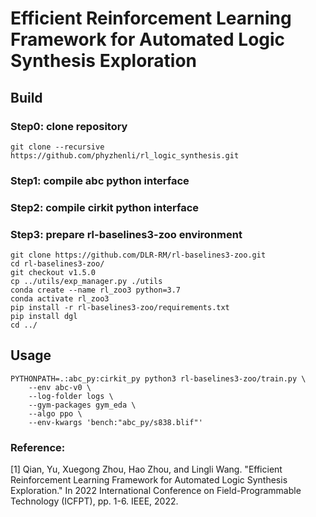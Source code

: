 # Efficient Reinforcement Learning Framework for Automated Logic Synthesis Exploration


## Build

### Step0: clone repository
```
git clone --recursive https://github.com/phyzhenli/rl_logic_synthesis.git
```

### Step1: compile abc python interface

### Step2: compile cirkit python interface

### Step3: prepare rl-baselines3-zoo environment
```
git clone https://github.com/DLR-RM/rl-baselines3-zoo.git
cd rl-baselines3-zoo/
git checkout v1.5.0
cp ../utils/exp_manager.py ./utils
conda create --name rl_zoo3 python=3.7
conda activate rl_zoo3
pip install -r rl-baselines3-zoo/requirements.txt
pip install dgl
cd ../
```

## Usage
```
PYTHONPATH=.:abc_py:cirkit_py python3 rl-baselines3-zoo/train.py \
    --env abc-v0 \
    --log-folder logs \
    --gym-packages gym_eda \
    --algo ppo \
    --env-kwargs 'bench:"abc_py/s838.blif"'
```

### Reference:
[1] Qian, Yu, Xuegong Zhou, Hao Zhou, and Lingli Wang. "Efficient Reinforcement Learning Framework for Automated Logic Synthesis Exploration." In 2022 International Conference on Field-Programmable Technology (ICFPT), pp. 1-6. IEEE, 2022.